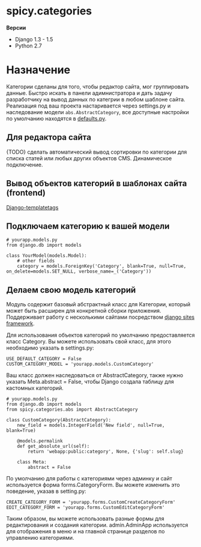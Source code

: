 spicy.categories
================

**Версии**
- Django 1.3 - 1.5
- Python 2.7

Назначение
==========

Категории сделаны для того, чтобы редактор сайта, мог группировать данные.
Быстро искать в панели адимнистратора и дать задачу разработчику на вывод данных по категрии в любом шаблоне сайта.
Реализация под ваш проекта настаривается через settings.py и наследование модели ``abs.AbstractCategory``, все доступные настройки по умолчанию находятся в [defaults.py](./src/spicy/categories/defaults.py). 

Для редактора сайта
-------------------

{TODO} сделать автоматический вывод сортировки по категории для списка статей или любых других объектов CMS.
Динамическое подключение.

Вывод объектов категорий в шаблонах сайта (frontend)
-------------------------

[Django-templatetags](./src/spicy/categories/templatetags/)


Подключаем категорию к вашей модели
----------------------------------

    # yourapp.models.py
    from django.db import models
    
    class YourModel(models.Model):
        # other fields
        category = models.ForeignKey('Category', blank=True, null=True, on_delete=models.SET_NULL, verbose_name=_('Category'))


Делаем свою модель категорий
----------------------------

Модуль содержит базовый абстрактный класс для Категории, который может быть расширен для конкретной сборки приложения. Поддерживает работу с несколькими сайтами посредством [django sites framework](https://djbook.ru/rel1.4/ref/contrib/sites.html).

Для использования объектов категорий по умолчанию предоставляется класс Category. Вы можете использовать свой класс, для этого необходимо указать в settings.py:

    USE_DEFAULT_CATEGORY = False
    CUSTOM_CATEGORY_MODEL = 'yourapp.models.CustomCategory'

Ваш класс должен наследоваться от AbstractCategory, также нужно указать Meta.abstract = False, чтобы Django создала таблицу для кастомных категорий.

    # yourapp.models.py
    from django.db import models
    from spicy.categories.abs import AbstractCategory

    class CustomCategory(AbstractCategory):
        new_field = models.IntegerField('New field', null=True, blank=True)

        @models.permalink
        def get_absolute_url(self):
            return 'webapp:public:category', None, {'slug': self.slug}

        class Meta:
            abstract = False

По умолчанию для работы с категориями через админку и сайт используется форма forms.CategoryForm. Вы можете изменить это поведение, указав в setting.py:

    CREATE_CATEGORY_FORM = 'yourapp.forms.CustomCreateCategoryForm'
    EDIT_CATEGORY_FORM = 'yourapp.forms.CustomEditCategoryForm'

Таким образом, вы можете использовать разные формы для редактирования и создания категории.
admin.AdminApp используется для отображения в меню и на главной странице разделов по управлению категориями.

